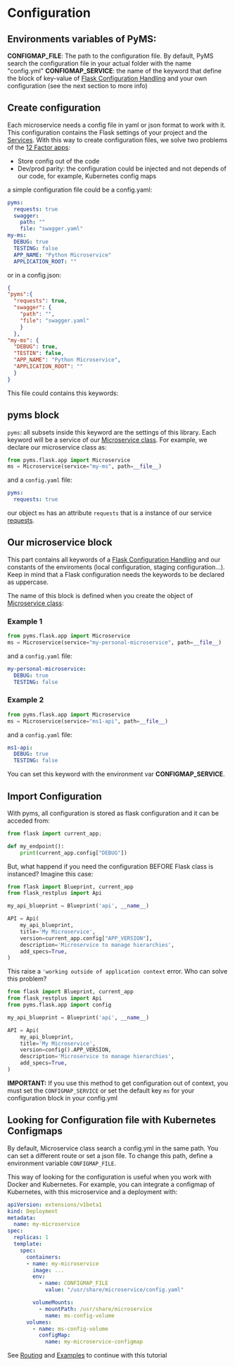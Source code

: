 # Configuration

## Environments variables of PyMS:

**CONFIGMAP_FILE**: The path to the configuration file. By default, PyMS search the configuration file in your
actual folder with the name "config.yml"
**CONFIGMAP_SERVICE**: the name of the keyword that define the block of key-value of [Flask Configuration Handling](http://flask.pocoo.org/docs/1.0/config/)
and your own configuration (see the next section to more  info)

## Create configuration
Each microservice needs a config file in yaml or json format to work with it. This configuration contains
the Flask settings of your project and the [Services](services.md). With this way to create configuration files, we 
solve two problems of the [12 Factor apps](https://12factor.net/):
- Store config out of the code
- Dev/prod parity: the configuration could be injected and not depends of our code, for example, Kubernetes config maps

a simple configuration file could be a config.yaml:

```yaml
pyms:
  requests: true
  swagger:
    path: ""
    file: "swagger.yaml"
my-ms:
  DEBUG: true
  TESTING: false
  APP_NAME: "Python Microservice"
  APPLICATION_ROOT: ""
```

or in a config.json:

```json
{
"pyms":{
  "requests": true,
  "swagger": {
    "path": "",
    "file": "swagger.yaml"
    }
  },
"my-ms": {
  "DEBUG": true,
  "TESTIN": false,
  "APP_NAME": "Python Microservice",
  "APPLICATION_ROOT": ""
  }
}
```

This file could contains this keywords:

## pyms block

```pyms```: all subsets inside this keyword are the settings of this library. Each keyword will be a service of our
[Microservice class](ms_class.md). For example, we declare our microservice class as:

```python
from pyms.flask.app import Microservice
ms = Microservice(service="my-ms", path=__file__)
```
and a `config.yaml` file:

```yaml
pyms:
  requests: true
```

our object `ms` has an attribute `requests` that is a instance of our service [requests](services.md). 

## Our microservice block
This part contains all keywords of a [Flask Configuration Handling](http://flask.pocoo.org/docs/1.0/config/) and our 
constants of the enviroments (local configuration, staging configuration...). Keep in mind that a Flask configuration needs
the keywords to be declared as uppercase.

The name of this block is defined when you create the object of [Microservice class](ms_class.md):

### Example 1
```python
from pyms.flask.app import Microservice
ms = Microservice(service="my-personal-microservice", path=__file__)
```
and a `config.yaml` file:

```yaml
my-personal-microservice:
  DEBUG: true
  TESTING: false
```

### Example 2
```python
from pyms.flask.app import Microservice
ms = Microservice(service="ms1-api", path=__file__)
```
and a `config.yaml` file:

```yaml
ms1-api:
  DEBUG: true
  TESTING: false
```

You can set this keyword with the environment var **CONFIGMAP_SERVICE**.

## Import Configuration
With pyms, all configuration is stored as flask configuration and it can be acceded from:

```python
from flask import current_app; 

def my_endpoint():
	print(current_app.config["DEBUG"])
```

But, what happend if you need the configuration BEFORE Flask class is instanced? Imagine this case:

```python
from flask import Blueprint, current_app
from flask_restplus import Api

my_api_blueprint = Blueprint('api', __name__)

API = Api(
    my_api_blueprint,
    title='My Microservice',
    version=current_app.config["APP_VERSION"],
    description='Microservice to manage hierarchies',
    add_specs=True,
)
```

This raise a `'working outside of application context` error. Who can solve this problem?

```python
from flask import Blueprint, current_app
from flask_restplus import Api
from pyms.flask.app import config

my_api_blueprint = Blueprint('api', __name__)

API = Api(
    my_api_blueprint,
    title='My Microservice',
    version=config().APP_VERSION,
    description='Microservice to manage hierarchies',
    add_specs=True,
)
```

**IMPORTANT:** If you use this method to get configuration out of context, you must set the `CONFIGMAP_SERVICE` or set 
the default key `ms` for your configuration block in your config.yml


## Looking for Configuration file with Kubernetes Configmaps
By default, Microservice class search a config.yml in the same path. You can set a different route or set a json file.
To change this path, define a environment variable `CONFIGMAP_FILE`.

This way of looking for the configuration is useful when you work with Docker and Kubernetes. For example, you can integrate
a configmap of Kubernetes, with this microservice and a deployment with:

```yaml
apiVersion: extensions/v1beta1
kind: Deployment
metadata:
  name: my-microservice
spec:
  replicas: 1
  template:
    spec:
      containers:
      - name: my-microservice
        image: ...
        env:
          - name: CONFIGMAP_FILE
            value: "/usr/share/microservice/config.yaml"

        volumeMounts:
          - mountPath: /usr/share/microservice
            name: ms-config-volume
      volumes:
        - name: ms-config-volume
          configMap:
            name: my-microservice-configmap
```

See [Routing](routing.md) and [Examples](examples.md) to continue with this tutorial